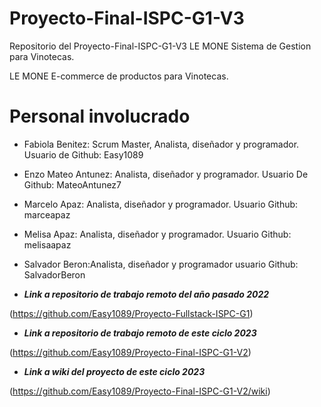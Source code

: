 # Proyecto-Final-ISPC-G1-V3
Repositorio del Proyecto-Final-ISPC-G1-V3 LE MONE Sistema de Gestion para Vinotecas.

LE MONE E-commerce de productos para Vinotecas.

# Personal involucrado

- Fabiola Benitez: Scrum Master, Analista, diseñador y programador. Usuario de Github: Easy1089
- Enzo Mateo Antunez: Analista, diseñador y programador. Usuario De Github: MateoAntunez7
- Marcelo Apaz: Analista, diseñador y programador. Usuario Github: marceapaz
- Melisa Apaz: Analista, diseñador y programador. Usuario Github: melisaapaz
- Salvador Beron:Analista, diseñador y programador usuario Github: SalvadorBeron








- ***Link a repositorio de trabajo remoto del año pasado 2022*** 

(https://github.com/Easy1089/Proyecto-Fullstack-ISPC-G1)

- ***Link a repositorio de trabajo remoto de este ciclo 2023*** 

 (https://github.com/Easy1089/Proyecto-Final-ISPC-G1-V2)

- ***Link a wiki del proyecto de este ciclo 2023*** 

(https://github.com/Easy1089/Proyecto-Final-ISPC-G1-V2/wiki)
